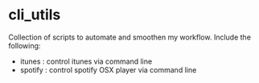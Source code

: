 cli_utils
=========

Collection of scripts to automate and smoothen my workflow. Include the following:
+ itunes : control itunes via command line
+ spotify : control spotify OSX player via command line 
